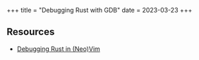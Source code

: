 +++
title = "Debugging Rust with GDB"
date = 2023-03-23
+++

## Resources
- [Debugging Rust in (Neo)Vim](https://www.youtube.com/watch?v=U3uvbdgFMRE)
